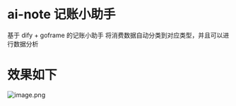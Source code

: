 # ai-note 记账小助手
基于 dify + goframe 的记账小助手
将消费数据自动分类到对应类型，并且可以进行数据分析

# 效果如下

![image.png](https://user-images.githubusercontent.com/10765537/235237302-4a1d4d6e-8c8e-4d2d-b3d7-7fbb6e1e6e2a.png)
